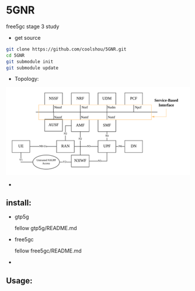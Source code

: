 # 5GNR
free5gc stage 3 study

- get source

```bash
git clone https://github.com/coolshou/5GNR.git
cd 5GNR
git submodule init
git submodule update
```

- Topology:

![stage2](https://github.com/coolshou/5GNR/blob/master/images/stage2.png)

- 

## install:

- gtp5g

  fellow gtp5g/README.md

- free5gc

  fellow free5gc/README.md

- 



## Usage:

